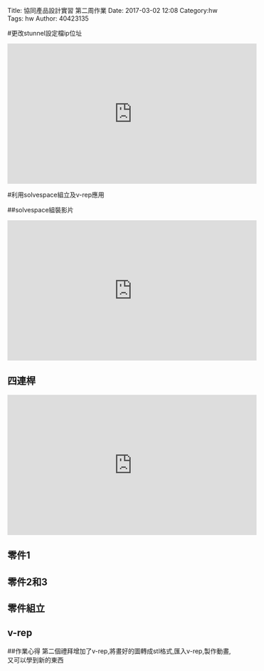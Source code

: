 Title: 協同產品設計實習 第二周作業
Date: 2017-03-02 12:08
Category:hw
Tags: hw
Author: 40423135



<!-- PELICAN_END_SUMMARY -->


#更改stunnel設定檔ip位址

<iframe width="560" height="315" src="https://www.youtube.com/embed/dimG0uoppFw" frameborder="0" allowfullscreen></iframe>

#利用solvespace組立及v-rep應用

##solvespace組裝影片
<iframe width="560" height="315" src="https://www.youtube.com/embed/NA1x2dNeLBc" frameborder="0" allowfullscreen></iframe>

## 四連桿
<iframe width="560" height="315" src="https://www.youtube.com/embed/NA1x2dNeLBc" frameborder="0" allowfullscreen></iframe>

## 零件1

## 零件2和3


## 零件組立



## v-rep



##作業心得
第二個禮拜增加了v-rep,將畫好的圖轉成stl格式,匯入v-rep,製作動畫,又可以學到新的東西
